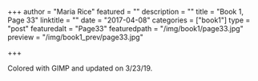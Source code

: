 +++
author = "Maria Rice"
featured = ""
description = ""
title = "Book 1, Page 33"
linktitle = ""
date = "2017-04-08"
categories = ["book1"]
type = "post"
featuredalt = "Page33"
featuredpath = "/img/book1/page33.jpg"
preview = "/img/book1_prev/page33.jpg"

+++

Colored with GIMP and updated on 3/23/19.

